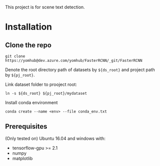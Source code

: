 This project is for scene text detection.

# Installation
## Clone the repo
```
git clone https://yomhub@dev.azure.com/yomhub/FasterRCNN/_git/FasterRCNN
```
Denote the root directory path of datasets by `${ds_root}` and project path by `${pj_root}`.  

Link dataset folder to prooject root:
```
ln -s ${ds_root} ${pj_root}/mydataset
```

Install conda environment
```
conda create --name <env> --file conda_env.txt
```

## Prerequisites
 (Only tested on) Ubuntu 16.04 and windows with:
* tensorflow-gpu >= 2.1    
* numpy    
* matplotlib



